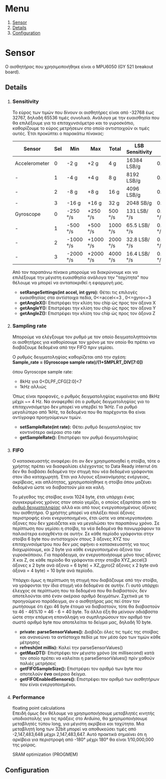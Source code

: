 
# Menu
1. [Sensor](#sensor)
  1. [Details](#details)
  2. [Configuration](#configuration)

# Sensor
 
Ο αισθητήρας που χρησιμοποιήθηκε είναι ο MPU6050 (GY 521 breakout board).

## Details

1. ### Sensitivity
    
      Το εύρος των τιμών που δίνουν οι αισθητήρες είναι από -32768 έως 32767, δηλαδή 65536 τιμές συνολικά. Ανάλογα με την ευαισθησία που θα επιλέξουμε για το επιταχυνσιόμετρο και το γυροσκόπιο, καθορίζουμε το εύρος μετρήσεων στο οποίο αντιστοιχούν οι τιμές αυτές. Έτσι προκύπτει ο παρακάτω πίνακας:
   
   Sensor   |   Sel   |   Min   |   Max   |   Total   |   LSB Sensitivity   |   Sensitivity
   ---|---|---|---|---|---|---
   Accelerometer|0|-2 g|+2 g|4 g|16384 LSB/g|0.06103515625 mg/LSB
   -|1|-4 g|+4 g|8 g|8192 LSB/g|0.1220703125 mg/LSB
   -|2|-8 g|+8 g|16 g|4096 LSB/g|0.244140625 mg/LSB
   -|3|-16 g|+16 g|32 g|2048 SB/g|0.48828125 mg/LSB
   Gyroscope|0|-250 °/s|+250 °/s|500 °/s|131 LSB/°/s|0.00763358778625954198473 °/s/LSB
   -|1|-500 °/s|+500 °/s|1000 °/s|65.5 LSB/°/s|0.01526717557251908396946 °/s/LSB
   -|2|-1000 °/s|+1000 °/s|2000 °/s|32.8 LSB/°/s|0.03053435114503816793893 °/s/LSB
   -|3|-2000 °/s|+2000 °/s|4000 °/s|16.4 LSB/°/s|0.06106870229007633587786 °/s/LSB
   
      Από τον παραπάνω πίνακα μπορούμε να διακρύνουμε και να επιλέξουμε την μέγιστη ευαισθησία ανάλογα την "ταχύτητα" που θέλουμε να μπορεί να ανταποκριθεί η εφαρμογή μας. 
   
   * __setRangeSettings(int accel, int gyro):__ Θέτει τις επιλογές ευαισθησίας στα αντίστοιχα πεδία, 0<=accel<=3 , 0<=gyro<=3
   * __getAngleX():__ Επιστρέφει την κλίση του chip ώς προς τον άξονα Χ
   * __getAngleΥ():__ Επιστρέφει την κλίση του chip ώς προς τον άξονα Υ
   * __getAngleΖ():__ Επιστρέφει την κλίση του chip ώς προς τον άξονα Ζ

2. ### Sampling rate
   
      Μπορούμε να ελέγξουμε τον ρυθμό με τον οποίο δειγματοληπτούνται οι αισθητήρες για καθορίσουμε τον χρόνο με τον οποίο θα πρέπει να διαβάζουμε δεδομένα από την FIFO πριν γεμίσει.     
   
      Ο ρυθμός δειγματοληψίας καθορίζεται από την σχέση:  
         __Sample_rate = (Gyroscope sample rate)/(1+SMPLRT_DIV[7:0])__
         
   όπου Gyroscope sample rate:
      * 8kHz για 0<DLPF_CFG[2:0]<7  
      * 1kHz αλλιώς    
   
     Όπως είναι προφανές, ο ρυθμός δειγματοληψίας κυμαίνεται από 8kHz μέχρι ~= 4 Hz. Να αναφερθεί ότι ο ρυθμός δειγματοληψίας για το επιταχυνσιόμετρο δεν μπορεί να υπερβεί το 1kHz. Για ρυθμό μεγαλύτερο από 1kHz, τα δεδομένα που θα παρέχονται θα είναι αντίγραφα προηγούμενων τιμών.

   * __setSampleRate(int rate):__    Θέτει ρυθμό δειγματοληψίας τον κοντινότερο ακέραιο στο rate
   * __getSampleRate():__   Επιστρέφει τον ρυθμό δειγματοληψίας

3. ### FIFO
   
      Ο κατασκευαστής αναφέρει ότι αν δεν χρησιμοποιηθεί η στοίβα, τότε ο χρήστης πρέπει να διασφαλίσει ελέγχοντας το Data Ready interrut ότι δεν θα διαβάσει δεδομένα την στιγμή που νέα δεδομένα γράφονται στον ίδιο καταχωρητή. Έτσι για λόγους εξοικονόμησης ενέργειας, ακρίβειας, και απλότητας, χρησιμοποίηθηκε η στοίβα όπου μαζέυει δεδομένα ώστε να διαβαστούν μία και καλή. 
      
      Το μέγεθος της στοίβας ειναι 1024 byte, έτσι υπάρχει ένας συγκεκριμένος χρόνος στον οποίο γεμίζει, ο οποίος εξαρτάται από το [ρυθμό δειγματοληψίας](#sampling-rate) αλλά και από τους ενεργοποιημένους άξονες του αισθητήρα. Ο χρήστης μπορεί να επιλέξει ποιοί άξονες περιστροφής είναι ενεργοποιημένοι, έτσι ώστε να απενεργοποιήσει άξονες που δεν χρειάζεται και να μεγαλώσει τον παραπάνω χρόνο. Σε περίπτωση που γεμίσει η στοίβα, τα νέα δεδομένα θα πανωγράφουν τα παλαιότερα εισαχθέντα σε αυτήν. Σε κάθε περίοδο γράφονται στην στοίβα 6 byte που αντιστοιχούν στους 3 άξονες ΧΥΖ του επιταχυνσιόμετρου που δεν μας αφήνει ο κατασκευαστής να τους διαχωρίσουμε, και 2 byte για κάθε ενεργοποιημένο άξονα του γυροσκόποιου. Για παράδειγμα, αν ενεργοποιήσουμε μόνο τους άξονες Χ και Ζ, σε κάθε περίοδο θα γράφονται στην στοίβα ΧΥΖ_accel(3 άξονες x 2 byte ανά άξονα = 6 byte) + XZ_gyro(2 άξονες x 2 byte ανά άξονα = 4 byte) = 10 byte ανά περίοδο.  
      
      Υπάρχει όμως η περίπτωση τη στιγμή που διαβάζουμε από την στοίβα, να γράφονται την ίδια στιγμή νέα δεδομένα σε αυτήν. Γι αυτό υπάρχει έλεγχος σε περίπτωση που τα δεδομένα που θα διαβαστούν, δεν αποτελούνται από έναν ακέραιο αριθμό δειγμάτων. Σχετικά με το προηγούμενο παράδειγμα, αν ο αισθητήρας μας πεί όταν τον ρωτήσουμε ότι έχει 46 byte έτοιμα να διαβαστούν, τότε θα διαβαστούν τα 46 - 46%10 = 46 - 6 = 40 byte. Τα άλλα έξη θα μείνουν αδιάβσστα ώστε στην επόμενη επανάληψη να συμπληρώσουν τον αριθμό τον σωστό αριθμό byte που αποτελείται το δείγμα μας, δηλαδή 10 byte.   
      
   * __private: parseSensorValues():__   Διαβάζει όλες τις τιμές της στοίβας και ανανεώνει τα αντίστοιχα πεδία με τον μέσο όρο των τιμών κάθε μέτρησης
   * __refresh(int millis):__   Καλεί την parseSensorValues()
   * __getMaxDT():__   Επιστρέφει τον μέγιστο χρόνο (σε millisecond) κατά τον οποίο πρέπει να καλείται η parseSensorValues() πρίν χαθούν παλιές μετρήσεις
   * __getFIFOSampleSize():__ Επιστρέφει τον αριθμό των byte που αποτελούν __ένα__ ακέραιο δείγμα.
   * __getFIFOEnabledSensors():__ Επιστρέφει τον αριθμό των αισθητήρων που είναι ενεργοποιημένοι.
   
4. ### Performance
   floating point calculations  
   Επειδή όμως δεν θέλουμε να χρησιμοποιήσουμε μεταβλητές κινητής υποδιαστολής για τις πράξεις στο Arduino, θα χρησιμοποιήσουμε μεταβλητές τύπου long, για μέγιστη ακρίβεια και ταχύτητα. Μια μεταβλητή long των 32bit μπορεί να αποθυκεύσει τιμές από -2,147,483,648 μέχρι 2,147,483,647. Αυτό πρακτικά σημαίνει ότι η αρκίβεια για περιστροφή από -180° μέχρι 180° θα είναι 1/10,000,000 της μοίρας.
   
   SRAM optimization (PROGMEM)

## Configuration
